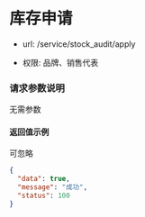 # 库存申请

- url: /service/stock_audit/apply

- 权限: 品牌、销售代表

### 请求参数说明

无需参数

#### 返回值示例

可忽略

```json
{
  "data": true,
  "message": "成功",
  "status": 100
}
```
